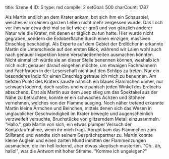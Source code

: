 title:          Szene 4
ID:             5
type:           md
compile:        2
setGoal:        500
charCount:      1787


Als Martin endlich an dem Krater ankam, bot sich ihm ein Schauspiel, welches er in seinem ganzen Leben nicht mehr vergessen würde. Das Loch vor ihm war etwa drei mal so tief wie er groß und von gänzlich anderer Natur wie die Krater, mit denen er täglich zu tun hatte. Hier wurde nicht gegraben, sondern die Erdoberfläche durch einen einzigen, massiven Einschlag beschädigt. Als Experte auf dem Gebiet der Erdlöcher in erkannte Martin die Unterschiede auf den ersten Blick, während wir Laien wohl auch nach genauer Inspektion keine Verschiedenheiten ausmachen könnten. Nicht einmal ich würde sie an dieser Stelle benennen können, weshalb ich mich nicht genauer darauf eingehen möchte, um etwaigen Fachmännern und Fachfrauen in der Leserschaft nicht auf den Schlips zu treten.
Nur ein besonderes Indiz für einen Einschlag getraue ich mich zu benennen. Am tiefsten Punkt des Kraters sauste nämlich ein blaues Flämmchen umher, nur schwach lodernd, doch rastlos und wie panisch jeden Winkel des Erdlochs absuchend. Erst als Martin aus dem Jeep stieg um das Spektakel aus der Nähe zu betrachten, konnte er ein schwaches Ächzen und Stöhnen vernehmen, welches von der Flamme ausging. Noch näher tretend erkannte Martin kleine Ärmchen und Beinchen, mittels denen sich das Wesen in unglaublicher Geschwindigkeit im Krater bewegte und augenscheinlich verzweifelt versuchte, Bruchstücke von glitzerndem Metall einzusammeln.
"Hallo.", gab Martin von sich, ein etwas plumper Versuch der Kontaktaufnahme, wenn ihr mich fragt.
Abrupt kam das Flämmchen zum Stillstand und wandte sich seinem Gesprächspartner zu. Martin konnte kleine Äuglein und einen zarten Mund inmitten der Flammenzungen ausmachen, die ihn hell lodernd, aber etwas skeptisch musterten.
"Oh.. äh, hallo!", war die Antwort mit hoher Stimme. "Komme ich ungelegen?"
